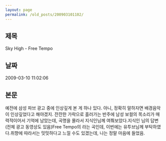 ```yaml
---
layout: page
permalink: /old_posts/200903101102/
---
```


## 제목
Sky High - Free Tempo

## 날짜
2009-03-10 11:02:06

## 본문
예전에 삼성 파브 광고 중에 인상깊게 본 게 하나 있다. 아니, 정확히 말하자면 배경음악이 인상깊었다고 해야겠지. 잔잔한 가락으로 흘러가는 반주에 남성 보컬의 목소리가 매력적이어서 기억에 남았는데, 곡명을 몰라서 지식인님께 여쭤보았다.지식인 님의 답변 (전체 광고 동영상도 있음)Free Tempo의 <Sky High>라는 곡인데, 이번에는 유투브님께 부탁하였다.취향에 따라서는 밋밋하다고 느낄 수도 있겠는데, 나는 정말 마음에 들었음.